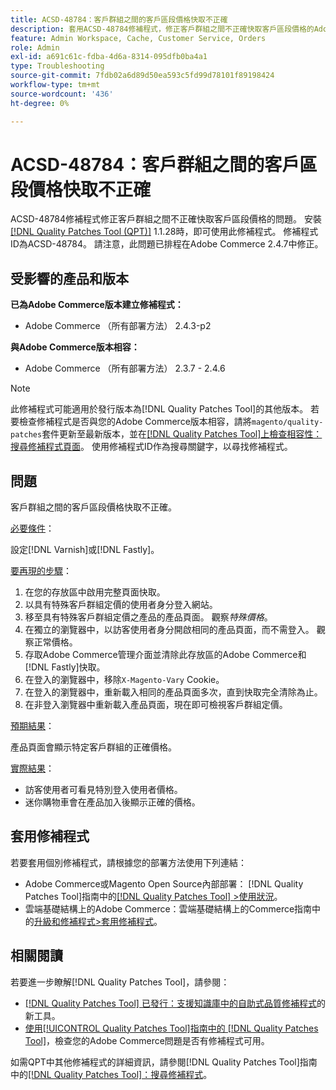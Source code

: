 ```yaml
---
title: ACSD-48784：客戶群組之間的客戶區段價格快取不正確
description: 套用ACSD-48784修補程式，修正客戶群組之間不正確快取客戶區段價格的Adobe Commerce問題。
feature: Admin Workspace, Cache, Customer Service, Orders
role: Admin
exl-id: a691c61c-fdba-4d6a-8314-095dfb0ba4a1
type: Troubleshooting
source-git-commit: 7fdb02a6d89d50ea593c5fd99d78101f89198424
workflow-type: tm+mt
source-wordcount: '436'
ht-degree: 0%

---
```


# ACSD-48784：客戶群組之間的客戶區段價格快取不正確

ACSD-48784修補程式修正客戶群組之間不正確快取客戶區段價格的問題。 安裝[[!DNL Quality Patches Tool (QPT)]](https://experienceleague.adobe.com/en/docs/commerce-operations/tools/quality-patches-tool/quality-patches-tool-to-self-serve-quality-patches) 1.1.28時，即可使用此修補程式。 修補程式ID為ACSD-48784。 請注意，此問題已排程在Adobe Commerce 2.4.7中修正。

## 受影響的產品和版本

**已為Adobe Commerce版本建立修補程式：**

* Adobe Commerce （所有部署方法） 2.4.3-p2

**與Adobe Commerce版本相容：**

* Adobe Commerce （所有部署方法） 2.3.7 - 2.4.6

>[!NOTE]
>
>此修補程式可能適用於發行版本為[!DNL Quality Patches Tool]的其他版本。 若要檢查修補程式是否與您的Adobe Commerce版本相容，請將`magento/quality-patches`套件更新至最新版本，並在[[!DNL Quality Patches Tool]上檢查相容性：搜尋修補程式頁面](https://experienceleague.adobe.com/tools/commerce-quality-patches/index.html)。 使用修補程式ID作為搜尋關鍵字，以尋找修補程式。

## 問題

客戶群組之間的客戶區段價格快取不正確。

<u>必要條件</u>：

設定[!DNL Varnish]或[!DNL Fastly]。

<u>要再現的步驟</u>：

1. 在您的存放區中啟用完整頁面快取。
1. 以具有特殊客戶群組定價的使用者身分登入網站。
1. 移至具有特殊客戶群組定價之產品的產品頁面。 觀察&#x200B;*特殊價格*。
1. 在獨立的瀏覽器中，以訪客使用者身分開啟相同的產品頁面，而不需登入。 觀察正常價格。
1. 存取Adobe Commerce管理介面並清除此存放區的Adobe Commerce和[!DNL Fastly]快取。
1. 在登入的瀏覽器中，移除`X-Magento-Vary` Cookie。
1. 在登入的瀏覽器中，重新載入相同的產品頁面多次，直到快取完全清除為止。
1. 在非登入瀏覽器中重新載入產品頁面，現在即可檢視客戶群組定價。

<u>預期結果</u>：

產品頁面會顯示特定客戶群組的正確價格。

<u>實際結果</u>：

* 訪客使用者可看見特別登入使用者價格。
* 迷你購物車會在產品加入後顯示正確的價格。

## 套用修補程式

若要套用個別修補程式，請根據您的部署方法使用下列連結：

* Adobe Commerce或Magento Open Source內部部署： [!DNL Quality Patches Tool]指南中的[[!DNL Quality Patches Tool] >使用狀況](/help/tools/quality-patches-tool/usage.md)。
* 雲端基礎結構上的Adobe Commerce：雲端基礎結構上的Commerce指南中的[升級和修補程式>套用修補程式](https://experienceleague.adobe.com/docs/commerce-cloud-service/user-guide/develop/upgrade/apply-patches.html)。

## 相關閱讀

若要進一步瞭解[!DNL Quality Patches Tool]，請參閱：

* [[!DNL Quality Patches Tool] 已發行：支援知識庫中的自助式品質修補程式](https://experienceleague.adobe.com/en/docs/commerce-operations/tools/quality-patches-tool/quality-patches-tool-to-self-serve-quality-patches)的新工具。
* [使用[!UICONTROL Quality Patches Tool]指南中的 [!DNL Quality Patches Tool]](/help/tools/quality-patches-tool/patches-available-in-qpt/check-patch-for-magento-issue-with-magento-quality-patches.md)，檢查您的Adobe Commerce問題是否有修補程式可用。


如需QPT中其他修補程式的詳細資訊，請參閱[!DNL Quality Patches Tool]指南中的[[!DNL Quality Patches Tool]：搜尋修補程式](https://experienceleague.adobe.com/tools/commerce-quality-patches/index.html)。
